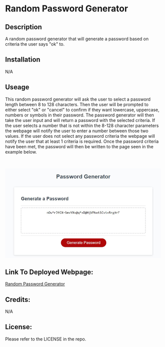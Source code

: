 # Random Password Generator

## Description
A random password generator that will generate a password based on criteria the user says "ok" to. 


## Installation
N/A

## Useage
This random password generator will ask the user to select a password length between 8 to 128 characters. Then the user will be prompted to either select "ok" or "cancel" to confirm if they want lowercase, uppercase, numbers or symbols in their password. The password generator will then take the user input and will return a password with the selected criteria. If the user selects a number that is not within the 8-128 character parameters the webpage will notify the user to enter a number between those two values. If the user does not select any password criteria the webpage will notify the user that at least 1 criteria is required. Once the password criteria have been met, the password will then be written to the page seen in the example below.

<br>

![alt text](./assets/project1.JPG)

## Link To Deployed Webpage:

[Random Password Generator](https://isabella-pettini.github.io/random-password-generator/)

## Credits:

N/A

## License:
Please refer to the LICENSE in the repo.